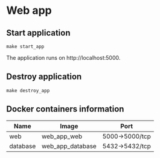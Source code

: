 # Web app

## Start application

```
make start_app
```

The application runs on http://localhost:5000.

## Destroy application

```
make destroy_app
```

## Docker containers information

| Name  |Image  |Port   |
|---|---|---|
|web    |web_app_web |5000->5000/tcp |
|database   |web_app_database       |5432->5432/tcp |
